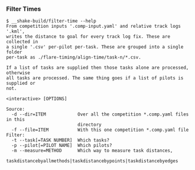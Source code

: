 ### Filter Times

    $ __shake-build/filter-time --help
    From competition inputs '.comp-input.yaml' and relative track logs '.kml',
    writes the distance to goal for every track log fix. These are collected in
    a single '.csv' per-pilot per-task. These are grouped into a single folder
    per-task as ./flare-timing/align-time/task-n/*.csv.

    If a list of tasks are supplied then those tasks alone are processed, otherwise
    all tasks are processed. The same thing goes if a list of pilots is supplied or
    not.

    <interactive> [OPTIONS]

    Source:
      -d --dir=ITEM            Over all the competition *.comp.yaml files in this
                               directory
      -f --file=ITEM           With this one competition *.comp.yaml file
    Filter:
      -t --task[=TASK NUMBER]  Which tasks?
      -p --pilot[=PILOT NAME]  Which pilots?
      -m --measure=METHOD      Which way to measure task distances,
                               taskdistancebyallmethods|taskdistancebypoints|taskdistancebyedges
